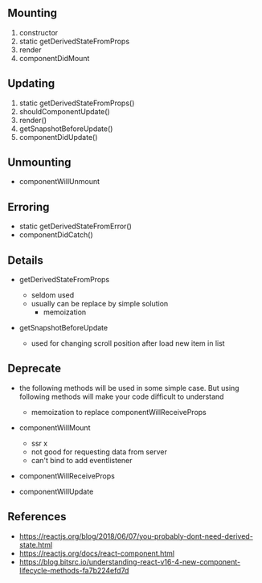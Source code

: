 ## Mounting
1. constructor
2. static getDerivedStateFromProps
3. render
4. componentDidMount


## Updating
1. static getDerivedStateFromProps()
2. shouldComponentUpdate()
3. render()
4. getSnapshotBeforeUpdate()
5. componentDidUpdate()


## Unmounting
* componentWillUnmount


## Erroring
* static getDerivedStateFromError()
* componentDidCatch()


## Details
* getDerivedStateFromProps
    * seldom used
    * usually can be replace by simple solution
        * memoization

* getSnapshotBeforeUpdate
    * used for changing scroll position after load new item in list


## Deprecate

* the following methods will be used in some simple case. But using following methods will make your code difficult to understand
    * memoization to replace componentWillReceiveProps

* componentWillMount
    * ssr x
    * not good for requesting data from server
    * can't bind to add eventlistener

* componentWillReceiveProps

* componentWillUpdate


## References
* https://reactjs.org/blog/2018/06/07/you-probably-dont-need-derived-state.html
* https://reactjs.org/docs/react-component.html
* https://blog.bitsrc.io/understanding-react-v16-4-new-component-lifecycle-methods-fa7b224efd7d
